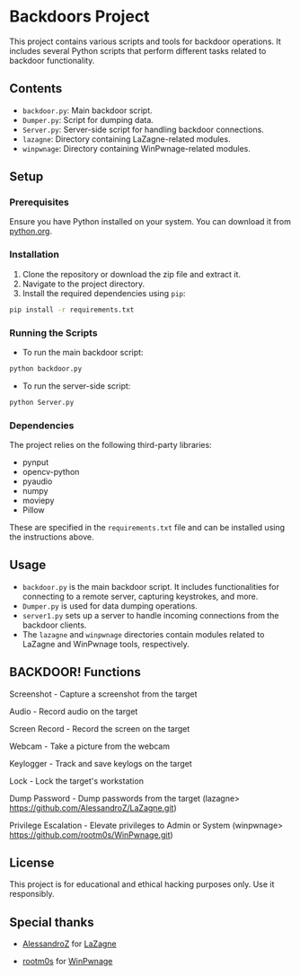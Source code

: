 
# Backdoors Project

This project contains various scripts and tools for backdoor operations. It includes several Python scripts that perform different tasks related to backdoor functionality.

## Contents

- `backdoor.py`: Main backdoor script.
- `Dumper.py`: Script for dumping data.
- `Server.py`: Server-side script for handling backdoor connections.
- `lazagne`: Directory containing LaZagne-related modules.
- `winpwnage`: Directory containing WinPwnage-related modules.

## Setup

### Prerequisites

Ensure you have Python installed on your system. You can download it from [python.org](https://www.python.org/).

### Installation

1. Clone the repository or download the zip file and extract it.
2. Navigate to the project directory.
3. Install the required dependencies using `pip`:

```bash
pip install -r requirements.txt
```

### Running the Scripts

- To run the main backdoor script:

```bash
python backdoor.py
```

- To run the server-side script:

```bash
python Server.py
```

### Dependencies

The project relies on the following third-party libraries:

- pynput
- opencv-python
- pyaudio
- numpy
- moviepy
- Pillow

These are specified in the `requirements.txt` file and can be installed using the instructions above.

## Usage

- `backdoor.py` is the main backdoor script. It includes functionalities for connecting to a remote server, capturing keystrokes, and more.
- `Dumper.py` is used for data dumping operations.
- `server1.py` sets up a server to handle incoming connections from the backdoor clients.
- The `lazagne` and `winpwnage` directories contain modules related to LaZagne and WinPwnage tools, respectively.

## BACKDOOR! Functions
Screenshot              - Capture a screenshot from the target

Audio                   - Record audio on the target

Screen Record           - Record the screen on the target

Webcam                  - Take a picture from the webcam

Keylogger               - Track and save keylogs on the target

Lock                    - Lock the target's workstation

Dump Password           - Dump passwords from the target (lazagne> https://github.com/AlessandroZ/LaZagne.git)

Privilege Escalation    - Elevate privileges to Admin or System (winpwnage> https://github.com/rootm0s/WinPwnage.git)

## License

This project is for educational and ethical hacking purposes only. Use it responsibly.

## Special thanks

- [AlessandroZ](https://github.com/AlessandroZ) for [LaZagne](https://github.com/AlessandroZ/LaZagne)
  
- [rootm0s](https://github.com/rootm0s) for [WinPwnage](https://github.com/rootm0s/WinPwnage)
